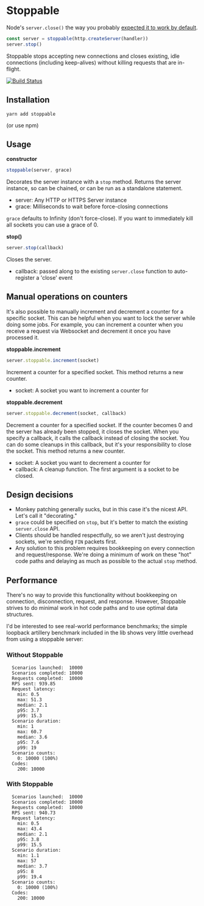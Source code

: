 # Stoppable

Node's `server.close()` the way you probably
[expected it to work by default](https://github.com/nodejs/node/issues/2642).

```js
const server = stoppable(http.createServer(handler))
server.stop()
```

Stoppable stops accepting new connections and closes existing, idle connections (including keep-alives)
without killing requests that are in-flight.

[![Build Status](https://travis-ci.org/hunterloftis/stoppable.svg?branch=master)](https://travis-ci.org/hunterloftis/stoppable)

## Installation

```
yarn add stoppable
```

(or use npm)

## Usage

**constructor**

```js
stoppable(server, grace)
```

Decorates the server instance with a `stop` method.
Returns the server instance, so can be chained, or can be run as a standalone statement.

- server: Any HTTP or HTTPS Server instance
- grace: Milliseconds to wait before force-closing connections

`grace` defaults to Infinity (don't force-close).
If you want to immediately kill all sockets you can use a grace of 0.

**stop()**

```js
server.stop(callback)
```

Closes the server.

- callback: passed along to the existing `server.close` function to auto-register a 'close' event

## Manual operations on counters

It's also possible to manually increment and decrement a counter for a specific socket.
This can be helpful when you want to lock the server while doing some jobs.
For example, you can increment a counter when you receive a request via Websocket
and decrement it once you have processed it.

**stoppable.increment**

```js
server.stoppable.increment(socket)
```

Increment a counter for a specified socket. This method returns a new counter.

- socket: A socket you want to increment a counter for

**stoppable.decrement**

```js
server.stoppable.decrement(socket, callback)
```

Decrement a counter for a specified socket. If the counter becomes 0 and the server
has already been stopped, it closes the socket. When you specify a callback, it calls
the callback instead of closing the socket. You can do some cleanups in this callback,
but it's your responsibility to close the socket. This method returns a new counter.

- socket: A socket you want to decrement a counter for
- callback: A cleanup function. The first argument is a socket to be closed.

## Design decisions

- Monkey patching generally sucks, but in this case it's the nicest API. Let's call it "decorating."
- `grace` could be specified on `stop`, but it's better to match the existing `server.close` API.
- Clients should be handled respectfully, so we aren't just destroying sockets, we're sending `FIN` packets first.
- Any solution to this problem requires bookkeeping on every connection and request/response.
We're doing a minimum of work on these "hot" code paths and delaying as much as possible to the actual `stop` method.

## Performance

There's no way to provide this functionality without bookkeeping on connection, disconnection, request, and response.
However, Stoppable strives to do minimal work in hot code paths and to use optimal data structures.

I'd be interested to see real-world performance benchmarks;
the simple loopback artillery benchmark included in the lib shows very little overhead from using a stoppable server:

### Without Stoppable

```
  Scenarios launched:  10000
  Scenarios completed: 10000
  Requests completed:  10000
  RPS sent: 939.85
  Request latency:
    min: 0.5
    max: 51.3
    median: 2.1
    p95: 3.7
    p99: 15.3
  Scenario duration:
    min: 1
    max: 60.7
    median: 3.6
    p95: 7.6
    p99: 19
  Scenario counts:
    0: 10000 (100%)
  Codes:
    200: 10000
```

### With Stoppable

```
  Scenarios launched:  10000
  Scenarios completed: 10000
  Requests completed:  10000
  RPS sent: 940.73
  Request latency:
    min: 0.5
    max: 43.4
    median: 2.1
    p95: 3.8
    p99: 15.5
  Scenario duration:
    min: 1.1
    max: 57
    median: 3.7
    p95: 8
    p99: 19.4
  Scenario counts:
    0: 10000 (100%)
  Codes:
    200: 10000
```
